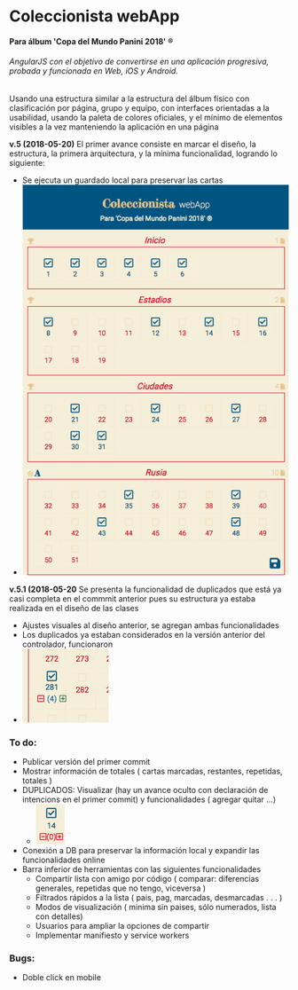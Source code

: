 # Coleccionista webApp
#### Para álbum 'Copa del Mundo Panini 2018' ®

###### AngularJS con el objetivo de convertirse en una aplicación progresiva, probada y funcionada en Web, iOS y Android.

Usando una estructura similar a la estructura del álbum físico con clasificación por página, grupo y equipo, con interfaces orientadas a la usabilidad, usando la paleta de colores oficiales, y el mínimo de elementos visibles a la vez manteniendo la aplicación en una página

**v.5 (2018-05-20)** El primer avance consiste en marcar el diseño, la estructura, la primera arquitectura, y la mínima funcionalidad, logrando lo siguiente:
  - Se ejecuta un guardado local para preservar las cartas
  - ![Primer avance](imgs/180520.png)

**v.5.1 (2018-05-20** Se presenta la funcionalidad de duplicados que está ya casi completa en el commmit anterior pues su estructura ya estaba realizada en el diseño de las clases
  - Ajustes visuales al diseño anterior, se agregan ambas funcionalidades
  - Los duplicados ya estaban considerados en la versión anterior del controlador, funcionaron
  - ![Mis 7 biglias](imgs/180520-dups.png)

### To do:

- Publicar versión del primer commit
- Mostrar información de totales ( cartas marcadas, restantes,  repetidas, totales )
- DUPLICADOS: Visualizar (hay un avance oculto con declaración de intencions en el primer commit) y funcionalidades ( agregar quitar ...)
  - ![duplicados en primer avance](imgs/180520-d.png)
- Conexión a DB para preservar la información local y expandir las funcionalidades online
- Barra inferior de herramientas con las siguientes funcionalidades
  - Compartir lista con amigo por código ( comparar: diferencias generales, repetidas que no tengo, viceversa )
  - Filtrados rápidos a la lista ( pais, pag, marcadas, desmarcadas . . . )
  - Modos de visualización ( minima sin paises, sólo numerados, lista con detalles)
  - Usuarios para ampliar la opciones de compartir
  - Implementar manifiesto y service workers


### Bugs:

- Doble click en mobile
